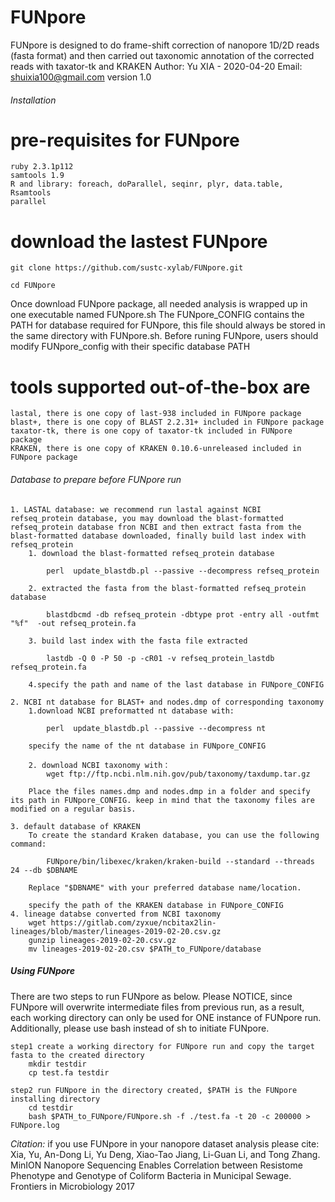 # FUNpore

FUNpore is designed to do frame-shift correction of nanopore 1D/2D reads (fasta format) and  then carried out taxonomic annotation of the corrected reads with taxator-tk and KRAKEN
Author: Yu XIA - 2020-04-20
Email: shuixia100@gmail.com
version 1.0


###### Installation ########
# pre-requisites for FUNpore 
	ruby 2.3.1p112
	samtools 1.9
	R and library: foreach, doParallel, seqinr, plyr, data.table, Rsamtools
	parallel

# download the lastest FUNpore
	
	git clone https://github.com/sustc-xylab/FUNpore.git
	
	cd FUNpore

Once download FUNpore package, all needed analysis is wrapped up in one executable named FUNpore.sh 
The FUNpore_CONFIG contains the PATH for database required for FUNpore, this file should always be stored in the same directory with FUNpore.sh. 
Before runing FUNpore, users should modify FUNpore_config with their specific database PATH

# tools supported out-of-the-box are
	lastal, there is one copy of last-938 included in FUNpore package
	blast+, there is one copy of BLAST 2.2.31+ included in FUNpore package
	taxator-tk, there is one copy of taxator-tk included in FUNpore package
	KRAKEN, there is one copy of KRAKEN 0.10.6-unreleased included in FUNpore package


	
###### Database to prepare before FUNpore run ######
	1. LASTAL database: we recommend run lastal against NCBI refseq_protein database, you may download the blast-formatted refseq_protein database fron NCBI and then extract fasta from the blast-formatted database downloaded, finally build last index with refseq_protein
		1. download the blast-formatted refseq_protein database
		
			perl  update_blastdb.pl --passive --decompress refseq_protein
		
		2. extracted the fasta from the blast-formatted refseq_protein database
		
			blastdbcmd -db refseq_protein -dbtype prot -entry all -outfmt "%f"  -out refseq_protein.fa 
	
		3. build last index with the fasta file extracted
		
			lastdb -Q 0 -P 50 -p -cR01 -v refseq_protein_lastdb refseq_protein.fa
		
		4.specify the path and name of the last database in FUNpore_CONFIG 
		
	2. NCBI nt database for BLAST+ and nodes.dmp of corresponding taxonomy 
		1.download NCBI preformatted nt database with:
			
			perl  update_blastdb.pl --passive --decompress nt
			
		specify the name of the nt database in FUNpore_CONFIG
		
		2. download NCBI taxonomy with：
			wget ftp://ftp.ncbi.nlm.nih.gov/pub/taxonomy/taxdump.tar.gz
		
		Place the files names.dmp and nodes.dmp in a folder and specify its path in FUNpore_CONFIG. keep in mind that the taxonomy files are modified on a regular basis.  
		
	3. default database of KRAKEN
		To create the standard Kraken database, you can use the following command:
		
			FUNpore/bin/libexec/kraken/kraken-build --standard --threads 24 --db $DBNAME
		
		Replace "$DBNAME" with your preferred database name/location.
		
		specify the path of the KRAKEN database in FUNpore_CONFIG
	4. lineage databse converted from NCBI taxonomy
		wget https://gitlab.com/zyxue/ncbitax2lin-lineages/blob/master/lineages-2019-02-20.csv.gz
		gunzip lineages-2019-02-20.csv.gz
		mv lineages-2019-02-20.csv $PATH_to_FUNpore/database

##### Using FUNpore ########
There are two steps to run FUNpore as below. Please NOTICE, since FUNpore will overwrite intermediate files from previous run, as a result, each working directory can only be used for ONE instance of FUNpore run. Additionally, please use bash instead of sh to initiate FUNpore.

	step1 create a working directory for FUNpore run and copy the target fasta to the created directory
		mkdir testdir 
		cp test.fa testdir 
		
	step2 run FUNpore in the directory created, $PATH is the FUNpore installing directory 
		cd testdir
		bash $PATH_to_FUNpore/FUNpore.sh -f ./test.fa -t 20 -c 200000 > FUNpore.log



*Citation:*
if you use FUNpore in your nanopore dataset analysis please cite:
Xia, Yu, An-Dong Li, Yu Deng, Xiao-Tao Jiang, Li-Guan Li, and Tong Zhang. MinION Nanopore Sequencing Enables Correlation between Resistome Phenotype and Genotype of Coliform Bacteria in Municipal Sewage. Frontiers in Microbiology 2017



